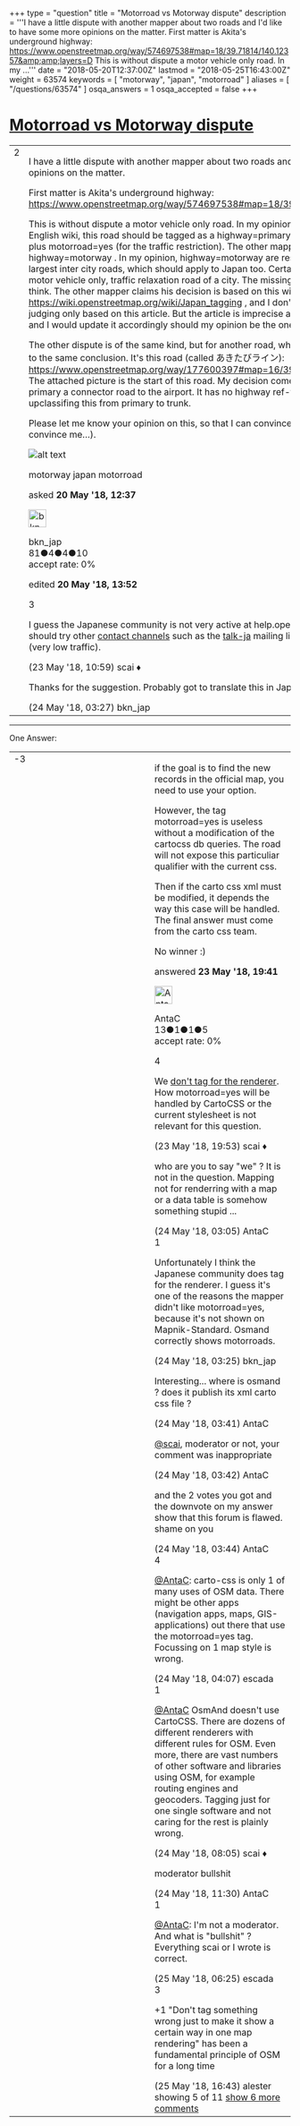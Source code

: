 +++
type = "question"
title = "Motorroad vs Motorway dispute"
description = '''I have a little dispute with another mapper about two roads and I&#x27;d like to have some more opinions on the matter. First matter is Akita&#x27;s underground highway: https://www.openstreetmap.org/way/574697538#map=18/39.71814/140.12357&amp;amp;layers=D This is without dispute a motor vehicle only road. In my ...'''
date = "2018-05-20T12:37:00Z"
lastmod = "2018-05-25T16:43:00Z"
weight = 63574
keywords = [ "motorway", "japan", "motorroad" ]
aliases = [ "/questions/63574" ]
osqa_answers = 1
osqa_accepted = false
+++

<div class="headNormal">

# [Motorroad vs Motorway dispute](/questions/63574/motorroad-vs-motorway-dispute)

</div>

<div id="main-body">

<div id="askform">

<table id="question-table" style="width:100%;">
<colgroup>
<col style="width: 50%" />
<col style="width: 50%" />
</colgroup>
<tbody>
<tr>
<td style="width: 30px; vertical-align: top"><div class="vote-buttons">
<span id="post-63574-upvote" class="ajax-command post-vote up" rel="nofollow" title="I like this post (click again to cancel)"> </span>
<div id="post-63574-score" class="post-score" title="current number of votes">
2
</div>
<span id="post-63574-downvote" class="ajax-command post-vote down" rel="nofollow" title="I dont like this post (click again to cancel)"> </span> <span id="favorite-mark" class="ajax-command favorite-mark" rel="nofollow" title="mark/unmark this question as favorite (click again to cancel)"> </span>
<div id="favorite-count" class="favorite-count">
&#10;</div>
</div></td>
<td><div id="item-right">
<div class="question-body">
<p>I have a little dispute with another mapper about two roads and I'd like to have some more opinions on the matter.</p>
<p>First matter is Akita's underground highway: <a href="https://www.openstreetmap.org/way/574697538#map=18/39.71814/140.12357&amp;layers=D">https://www.openstreetmap.org/way/574697538#map=18/39.71814/140.12357&amp;layers=D</a></p>
<p>This is without dispute a motor vehicle only road. In my opinion, and what I get from the English wiki, this road should be tagged as a highway=primary (like the connecting road) plus motorroad=yes (for the traffic restriction). The other mapper claims this to be a highway=motorway . In my opinion, highway=motorway are reserved for the country's largest inter city roads, which should apply to Japan too. Certainly not for an underground, motor vehicle only, traffic relaxation road of a city. The missing ref-tag supports my claim I think. The other mapper claims his decision is based on this wiki entry, <a href="https://wiki.openstreetmap.org/wiki/Japan_tagging">https://wiki.openstreetmap.org/wiki/Japan_tagging</a> , and I don't blame him for his decision judging only based on this article. But the article is imprecise and thus wrong (in my opinion) and I would update it accordingly should my opinion be the one that finds consensus.</p>
<p>The other dispute is of the same kind, but for another road, which is even trickier, but I come to the same conclusion. It's this road (called あきたびライン): <a href="https://www.openstreetmap.org/way/177600397#map=16/39.6515/140.1774&amp;layers=D">https://www.openstreetmap.org/way/177600397#map=16/39.6515/140.1774&amp;layers=D</a> The attached picture is the start of this road. My decision comes from the fact that this is primary a connector road to the airport. It has no highway ref-tag either. I would be ok with upclassifing this from primary to trunk.</p>
<p>Please let me know your opinion on this, so that I can convince the other mapper (or you can convince me…).</p>
<p><img src="https://help.openstreetmap.org/upfiles/IMG_20180429_155918_BY5pbXG.jpg" alt="alt text" /></p>
</div>
<div id="question-tags" class="tags-container tags">
<span class="post-tag tag-link-motorway" rel="tag" title="see questions tagged &#39;motorway&#39;">motorway</span> <span class="post-tag tag-link-japan" rel="tag" title="see questions tagged &#39;japan&#39;">japan</span> <span class="post-tag tag-link-motorroad" rel="tag" title="see questions tagged &#39;motorroad&#39;">motorroad</span>
</div>
<div id="question-controls" class="post-controls">
&#10;</div>
<div class="post-update-info-container">
<div class="post-update-info post-update-info-user">
<p>asked <strong>20 May '18, 12:37</strong></p>
<img src="https://secure.gravatar.com/avatar/96fe4c65bebc5588e414480fea6315ac?s=32&amp;d=identicon&amp;r=g" class="gravatar" width="32" height="32" alt="bkn_jap&#39;s gravatar image" />
<p><span>bkn_jap</span><br />
<span class="score" title="81 reputation points">81</span><span title="4 badges"><span class="badge1">●</span><span class="badgecount">4</span></span><span title="4 badges"><span class="silver">●</span><span class="badgecount">4</span></span><span title="10 badges"><span class="bronze">●</span><span class="badgecount">10</span></span><br />
<span class="accept_rate" title="Rate of the user&#39;s accepted answers">accept rate:</span> <span title="bkn_jap has no accepted answers">0%</span></p>
</img>
</div>
<div class="post-update-info post-update-info-edited">
<p><span> edited <strong>20 May '18, 13:52</strong> </span></p>
</div>
</div>
<div id="comments-container-63574" class="comments-container">
<span id="63644"></span>
<div id="comment-63644" class="comment">
<div id="post-63644-score" class="comment-score">
3
</div>
<div class="comment-text">
<p>I guess the Japanese community is not very active at help.openstreetmap.org. Maybe you should try other <a href="https://wiki.openstreetmap.org/wiki/Contact_channels">contact channels</a> such as the <a href="https://lists.openstreetmap.org/listinfo/talk-ja">talk-ja</a> mailing list or the <a href="https://forum.openstreetmap.org/viewforum.php?id=85">users: Japan</a> forum (very low traffic).</p>
</div>
<div id="comment-63644-info" class="comment-info">
<span class="comment-age">(23 May '18, 10:59)</span> <span class="comment-user userinfo">scai ♦</span>
</div>
</div>
<span id="63667"></span>
<div id="comment-63667" class="comment">
<div id="post-63667-score" class="comment-score">
&#10;</div>
<div class="comment-text">
<p>Thanks for the suggestion. Probably got to translate this in Japanese too…</p>
</div>
<div id="comment-63667-info" class="comment-info">
<span class="comment-age">(24 May '18, 03:27)</span> <span class="comment-user userinfo">bkn_jap</span>
</div>
</div>
</div>
<div id="comment-tools-63574" class="comment-tools">
&#10;</div>
<div class="clear">
&#10;</div>
<div id="comment-63574-form-container" class="comment-form-container">
&#10;</div>
<div class="clear">
&#10;</div>
</div></td>
</tr>
</tbody>
</table>

------------------------------------------------------------------------

<div class="tabBar">

<span id="sort-top"></span>

<div class="headQuestions">

One Answer:

</div>

</div>

<span id="63658"></span>

<div id="answer-container-63658" class="answer">

<table style="width:100%;">
<colgroup>
<col style="width: 50%" />
<col style="width: 50%" />
</colgroup>
<tbody>
<tr>
<td style="width: 30px; vertical-align: top"><div class="vote-buttons">
<span id="post-63658-upvote" class="ajax-command post-vote up" rel="nofollow" title="I like this post (click again to cancel)"> </span>
<div id="post-63658-score" class="post-score" title="current number of votes">
-3
</div>
<span id="post-63658-downvote" class="ajax-command post-vote down" rel="nofollow" title="I dont like this post (click again to cancel)"> </span>
</div></td>
<td><div class="item-right">
<div class="answer-body">
<p>if the goal is to find the new records in the official map, you need to use your option.</p>
<p>However, the tag motorroad=yes is useless without a modification of the cartocss db queries. The road will not expose this particuliar qualifier with the current css.</p>
<p>Then if the carto css xml must be modified, it depends the way this case will be handled. The final answer must come from the carto css team.</p>
<p>No winner :)</p>
</div>
<div class="answer-controls post-controls">
&#10;</div>
<div class="post-update-info-container">
<div class="post-update-info post-update-info-user">
<p>answered <strong>23 May '18, 19:41</strong></p>
<img src="https://secure.gravatar.com/avatar/1c90056dece0313061d8ce6edd94da8a?s=32&amp;d=identicon&amp;r=g" class="gravatar" width="32" height="32" alt="AntaC&#39;s gravatar image" />
<p><span>AntaC</span><br />
<span class="score" title="13 reputation points">13</span><span title="1 badges"><span class="badge1">●</span><span class="badgecount">1</span></span><span title="1 badges"><span class="silver">●</span><span class="badgecount">1</span></span><span title="5 badges"><span class="bronze">●</span><span class="badgecount">5</span></span><br />
<span class="accept_rate" title="Rate of the user&#39;s accepted answers">accept rate:</span> <span title="AntaC has no accepted answers">0%</span></p>
</div>
</div>
<div id="comments-container-63658" class="comments-container">
<span id="63659"></span>
<div id="comment-63659" class="comment">
<div id="post-63659-score" class="comment-score">
4
</div>
<div class="comment-text">
<p>We <a href="https://wiki.openstreetmap.org/wiki/Tagging_for_the_renderer">don't tag for the renderer</a>. How motorroad=yes will be handled by CartoCSS or the current stylesheet is not relevant for this question.</p>
</div>
<div id="comment-63659-info" class="comment-info">
<span class="comment-age">(23 May '18, 19:53)</span> <span class="comment-user userinfo">scai ♦</span>
</div>
</div>
<span id="63663"></span>
<div id="comment-63663" class="comment not_top_scorer">
<div id="post-63663-score" class="comment-score">
&#10;</div>
<div class="comment-text">
<p>who are you to say "we" ? It is not in the question. Mapping not for renderring with a map or a data table is somehow something stupid ...</p>
</div>
<div id="comment-63663-info" class="comment-info">
<span class="comment-age">(24 May '18, 03:05)</span> <span class="comment-user userinfo">AntaC</span>
</div>
</div>
<span id="63666"></span>
<div id="comment-63666" class="comment">
<div id="post-63666-score" class="comment-score">
1
</div>
<div class="comment-text">
<p>Unfortunately I think the Japanese community does tag for the renderer. I guess it's one of the reasons the mapper didn't like motorroad=yes, because it's not shown on Mapnik-Standard. Osmand correctly shows motorroads.</p>
</div>
<div id="comment-63666-info" class="comment-info">
<span class="comment-age">(24 May '18, 03:25)</span> <span class="comment-user userinfo">bkn_jap</span>
</div>
</div>
<span id="63669"></span>
<div id="comment-63669" class="comment not_top_scorer">
<div id="post-63669-score" class="comment-score">
&#10;</div>
<div class="comment-text">
<p>Interesting... where is osmand ? does it publish its xml carto css file ?</p>
</div>
<div id="comment-63669-info" class="comment-info">
<span class="comment-age">(24 May '18, 03:41)</span> <span class="comment-user userinfo">AntaC</span>
</div>
</div>
<span id="63670"></span>
<div id="comment-63670" class="comment not_top_scorer">
<div id="post-63670-score" class="comment-score">
&#10;</div>
<div class="comment-text">
<p><a href="https://help.openstreetmap.org/users/158/scai"></a><a href="https://help.openstreetmap.org/users/158/scai">@scai</a>, moderator or not, your comment was inappropriate</p>
</div>
<div id="comment-63670-info" class="comment-info">
<span class="comment-age">(24 May '18, 03:42)</span> <span class="comment-user userinfo">AntaC</span>
</div>
</div>
<span id="63671"></span>
<div id="comment-63671" class="comment not_top_scorer">
<div id="post-63671-score" class="comment-score">
&#10;</div>
<div class="comment-text">
<p>and the 2 votes you got and the downvote on my answer show that this forum is flawed. shame on you</p>
</div>
<div id="comment-63671-info" class="comment-info">
<span class="comment-age">(24 May '18, 03:44)</span> <span class="comment-user userinfo">AntaC</span>
</div>
</div>
<span id="63672"></span>
<div id="comment-63672" class="comment">
<div id="post-63672-score" class="comment-score">
4
</div>
<div class="comment-text">
<p><a href="https://help.openstreetmap.org/users/15107/antac">@AntaC</a>: carto-css is only 1 of many uses of OSM data. There might be other apps (navigation apps, maps, GIS-applications) out there that use the motorroad=yes tag. Focussing on 1 map style is wrong.</p>
</div>
<div id="comment-63672-info" class="comment-info">
<span class="comment-age">(24 May '18, 04:07)</span> <span class="comment-user userinfo">escada</span>
</div>
</div>
<span id="63673"></span>
<div id="comment-63673" class="comment">
<div id="post-63673-score" class="comment-score">
1
</div>
<div class="comment-text">
<p><a href="https://help.openstreetmap.org/users/15107/antac"></a><a href="https://help.openstreetmap.org/users/15107/antac">@AntaC</a> OsmAnd doesn't use CartoCSS. There are dozens of different renderers with different rules for OSM. Even more, there are vast numbers of other software and libraries using OSM, for example routing engines and geocoders. Tagging just for one single software and not caring for the rest is plainly wrong.</p>
</div>
<div id="comment-63673-info" class="comment-info">
<span class="comment-age">(24 May '18, 08:05)</span> <span class="comment-user userinfo">scai ♦</span>
</div>
</div>
<span id="63681"></span>
<div id="comment-63681" class="comment not_top_scorer">
<div id="post-63681-score" class="comment-score">
&#10;</div>
<div class="comment-text">
<p>moderator bullshit</p>
</div>
<div id="comment-63681-info" class="comment-info">
<span class="comment-age">(24 May '18, 11:30)</span> <span class="comment-user userinfo">AntaC</span>
</div>
</div>
<span id="63726"></span>
<div id="comment-63726" class="comment not_top_scorer">
<div id="post-63726-score" class="comment-score">
1
</div>
<div class="comment-text">
<p><a href="https://help.openstreetmap.org/users/15107/antac">@AntaC</a>: I'm not a moderator. And what is "bullshit" ? Everything scai or I wrote is correct.</p>
</div>
<div id="comment-63726-info" class="comment-info">
<span class="comment-age">(25 May '18, 06:25)</span> <span class="comment-user userinfo">escada</span>
</div>
</div>
<span id="63741"></span>
<div id="comment-63741" class="comment">
<div id="post-63741-score" class="comment-score">
3
</div>
<div class="comment-text">
<p>+1 "Don't tag something wrong just to make it show a certain way in one map rendering" has been a fundamental principle of OSM for a long time</p>
</div>
<div id="comment-63741-info" class="comment-info">
<span class="comment-age">(25 May '18, 16:43)</span> <span class="comment-user userinfo">alester</span>
</div>
</div>
</div>
<div id="comment-tools-63658" class="comment-tools">
<span class="comments-showing"> showing 5 of 11 </span> <a href="#" class="show-all-comments-link">show 6 more comments</a>
</div>
<div class="clear">
&#10;</div>
<div id="comment-63658-form-container" class="comment-form-container">
&#10;</div>
<div class="clear">
&#10;</div>
</div></td>
</tr>
</tbody>
</table>

</div>

<div class="paginator-container-left">

</div>

</div>

</div>

